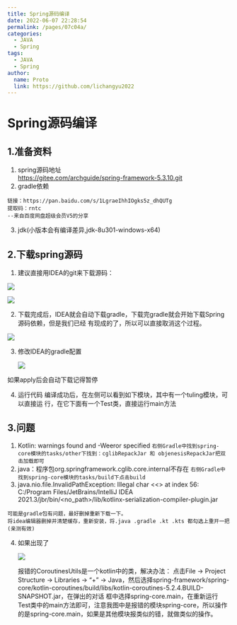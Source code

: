```yaml
---
title: Spring源码编译
date: 2022-06-07 22:28:54
permalink: /pages/07c04a/
categories:
  - JAVA
  - Spring
tags:
  - JAVA
  - Spring
author: 
  name: Proto
  link: https://github.com/lichangyu2022
---
```


# Spring源码编译

## 1.准备资料
1. spring源码地址  
<https://gitee.com/archguide/spring-framework-5.3.10.git>
2. gradle依赖
```aidl
链接：https://pan.baidu.com/s/1LgraeIhhIOgks5z_dhQUTg 
提取码：rntc 
--来自百度网盘超级会员V5的分享
```
3. jdk(小版本会有编译差异,jdk-8u301-windows-x64)

## 2.下载spring源码
1. 建议直接⽤IDEA的git来下载源码：

![](/image/spring/idea中git.png)

![](/image/spring/git配置spring源码地址.png.png)

2. 下载完成后，IDEA就会⾃动下载gradle，下载完gradle就会开始下载Spring源码依赖，但是我们已经
   有现成的了，所以可以直接取消这个过程。

![](/image/spring/暂停自动下载.png)

3. 修改IDEA的gradle配置

   ![](/image/spring/git配置spring源码地址.png)

如果apply后会自动下载记得暂停

4. 运行代码
   编译成功后，在左侧可以看到如下模块，其中有⼀个tuling模块，可以直接运
   ⾏，在它下⾯有⼀个Test类，直接运⾏main⽅法

## 3.问题
1. Kotlin: warnings found and -Weeror specified
   ```右侧Gradle中找到spring-core模块的tasks/other下找到：cglibRepackJar 和 objenesisRepackJar把双击加载即可```
2. java：程序包org.springframework.cglib.core.internal不存在
```右侧Gradle中找到spring-core模块的tasks/build下点击build```
3. java.nio.file.InvalidPathException: Illegal char <<> at index 56: C:/Program Files/JetBrains/IntelliJ IDEA 2021.3/jbr/bin/<no_path>/lib/kotlinx-serialization-compiler-plugin.jar
```aidl
可能是gradle包有问题，最好删掉重新下载一下。
将idea编辑器删掉并清楚缓存，重新安装，将.java .gradle .kt .kts 都勾选上重开一把(亲测有效)
```
4. 如果出现了

   ![](/image/spring/spring源码编译kotlin问题.png)

   报错的CoroutinesUtils是⼀个kotlin中的类，解决办法：
   点击File -> Project Structure -> Libraries -> “+” -> Java，然后选择spring-framework/spring-core/kotlin-coroutines/build/libs/kotlin-coroutines-5.2.4.BUILD-SNAPSHOT.jar，在弹出的对话
   框中选择spring-core.main，在重新运⾏Test类中的main⽅法即可，注意我图中是报错的模块spring-core，所以操作的是spring-core.main，如果是其他模块报类似的错，就做类似的操作。